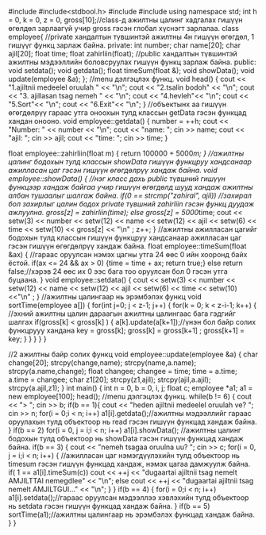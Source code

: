 #include <iostream>
#include<stdbool.h>
#include<iomanip>
#include<cstring>
using namespace std;
int h = 0, k = 0, z = 0, gross[10];//class-д ажилтны цалинг хадгалах гишүүн өгөлдөл зарлаагүй учир gross гэсэн глобал хүснэгт зарлалаа.
class employee{
    //private хандалтын түвшинтэй ажилтны 4н гишүүн өгөгдөл, 1 гишүүг функц зарлаж байна.
private:
    int number;
    char name[20];
    char ajil[20];
    float time;
    float zahirliin(float);
//public хандалтын түвшинтэй ажилтны мэдээллийн боловсруулах гишүүн функц зарлаж байна.
public:
    void setdata();
    void getdata();
    float timeSum(float &);
    void showData();
    void update(employee &a);
};
//menu дэлгэцлэх функц.
void head()
{
    cout << "1.ajiltnii medeelel oruulah " << "\n";
    cout << "2.tsalin bodoh" << "\n";
    cout << "3. ajillasan tsag nemeh " << "\n";
    cout << "4.hevleh"<< "\n";
    cout << "5.Sort"<< "\n";
    cout << "6.Exit"<< "\n";
}
//объектынх аа гишүүн өгөгдөлрүү гараас утга оноохын тулд классын getData гэсэн функцад хандан онооно.
void employee::getdata()
{
    number = ++h;
    cout << "Number: " << number << "\n";
    cout << "name: ";   cin >> name;
    cout << "ajil: ";   cin >> ajil;
    cout << "time: ";   cin >> time;
}

float employee::zahirliin(float m)
{
    return 100000 + 5000*m;
}
//ажилтны цалинг бодохын тулд классын showData гишүүн функцруу хандсанаар ажилласан цаг гэсэн гишүүн өгөгдөлрүү хандаж байна.
void employee::showData()
{
    //нэг класс дахь public түвшний гишүүн функцээр хандаж байгаа учир гишүүн өгөгдөлд шууд хандаж ажилтны албан тушаалыг шалгаж байна.
    if(0 == strcmp("zahiral", ajil))
        //захирал бол захирлыг цалин бодох private түвшний zahirliin гэсэн функц дуудаж ажлуулна.
        gross[z] = zahirliin(time);
    else gross[z] = 5000*time;
    cout << setw(3) << number << setw(12) << name << setw(12) << ajil << setw(6) << time << setw(10) << gross[z] << "\n" ;
    z++;
}
//ажилтны ажилласан цагийг бодохын тулд классын гишүүн функцруу хандсанаар ажилласан цаг гэсэн гишүүн өгөгдөлрүү хандаж байна.
float employee::timeSum(float &ax)
{
    //гараас оруулсан нэмэх цагны утга 24 өөс 0 ийн хооронд байх ёстой.
    if(ax <= 24 && ax > 0)
    {time = time + ax; return true;}
    else return false;//хэрэв 24 өөс их 0 ээс бага тоо оруулсан бол 0 гэсэн утга буцаана.
}
void employee::setdata()
{
    cout << setw(3) << number << setw(12) << name << setw(12) << ajil << setw(6) << time << setw(10) <<"\n" ;
}
//ажилтны цалингаар нь эрэмбэлэх функц
void sortTime(employee a[])
{
    for(int j=0; j < z-1; j++)
    {
        for(k = 0; k < z-i-1; k++)
        {
        //эхний ажилтны цалин дараагын ажилтны цалингаас бага гэдгийг шалгах
            if(gross[k] < gross[k] )
            {
                a[k].update(a[k+1]);//үнэн бол байр солих функцрууу хандана
                key = gross[k];
                gross[k] = gross[k+1] ;
                gross[k+1] = key;
            }
        }
        }
    }
}

//2 ажилтны байр солих функц
void employee::update(employee &a)
{
    char change[20];
    strcpy(change,name);
    strcpy(name,a.name);
    strcpy(a.name,change);
    float changee;
    changee = time;
    time = a.time;
    a.time = changee;
    char z1[20];
    strcpy(z1,ajil);
    strcpy(ajil,a.ajil);
    strcpy(a.ajil,z1);
}
int main()
{
    int n = 0, b = 0, i, j;
    float c;
    employee *a1;
    a1 = new employee[100];
    head(); //menu дэлгэцлэх функц.
    while(b != 6)
    {
        cout << "> "; cin >> b;
        if(b == 1){
            cout << "heden ajiltnii medeelel oruulah ve? "; cin >> n;
            for(i = 0;i < n; i++)
                a1[i].getdata();//ажилтны мэдээллийг гараас оруулахын тулд объектоор нь read гэсэн гишүүн функцад хандаж байна.
        }
        if(b == 2)
            for(i = 0, j = i;i < n; i++)
                 a1[i].showData(); //ажилтны цалинг бодохын тулд объектоор нь showData гэсэн гишүүн функцад хандаж байна.
        if(b == 3)
        {
            cout << "nemeh tsagaa oruulna uu? "; cin >> c;
            for(i = 0, j = i;i < n; i++)
            {
                //ажилласан цаг нэмэгдүүлэхийн тулд объектоор нь timesum гэсэн гишүүн функцад хандаж, нэмэх цагаа дамжуулж байна.
                 if( 1 == a1[i].timeSum(c)) cout << ++j << "dugaartai ajiltnii tsag nemelt AMJILTTAI nemegdlee" << "\n";
                 else cout << ++j << "dugaartai ajiltnii tsag nemelt AMJILTGUI..." << "\n";
            }
        }
        if(b == 4)
        {
            for(i = 0;i < n; i++)
                a1[i].setdata();//гараас оруулсан мэдээллээ хэвлэхийн тулд объектоор нь setdata гэсэн гишүүн функцад хандаж байна.
        }
        if(b == 5)
            sortTime(a1);//ажилтны цалингаар нь эрэмбэлэх функцад хандаж байна.
    }
}


